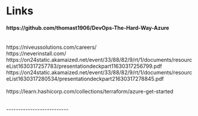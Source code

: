 # Links

<h4>https://github.com/thomast1906/DevOps-The-Hard-Way-Azure</h4>

<br>
https://niveussolutions.com/careers/
<br>
https://neverinstall.com/
<br>
https://on24static.akamaized.net/event/33/88/82/9/rt/1/documents/resourceList1630317257783/presentationdeckpart11630317256799.pdf
<br>
https://on24static.akamaized.net/event/33/88/82/9/rt/1/documents/resourceList1630317280534/presentationdeckpart21630317278845.pdf
<br>
<br>https://learn.hashicorp.com/collections/terraform/azure-get-started<br>

<br>--------------------------<br>
